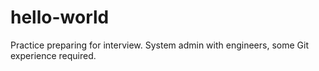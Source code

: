 # hello-world
Practice
preparing for interview.  System admin with engineers, some Git experience required.

